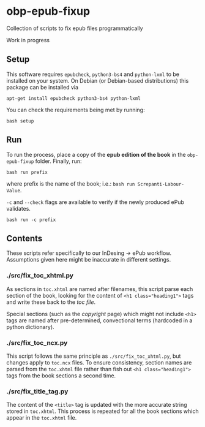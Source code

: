 # obp-epub-fixup
Collection of scripts to fix epub files programmatically

Work in progress

## Setup

This software requires `epubcheck`, `python3-bs4` and `python-lxml` to be installed on your system. On Debian (or Debian-based distributions) this package can be installed via

`apt-get install epubcheck python3-bs4 python-lxml`

You can check the requirements being met by running:

`bash setup`

## Run

To run the process, place a copy of the **epub edition of the book** in the `obp-epub-fixup` folder. Finally, run:

`bash run prefix`

where prefix is the name of the book; i.e.: `bash run Screpanti-Labour-Value`.

`-c` and `--check` flags are available to verify if the newly produced ePub validates.

`bash run -c prefix`

## Contents
These scripts refer specifically to our InDesing -> ePub workflow. Assumptions given here might be inaccurate in different settings.

### ./src/fix_toc_xhtml.py
As sections in `toc.xhtml` are named after filenames, this script parse each section of the book, looking for the content of `<h1 class="heading1">` tags and write these back to the _toc file_.

Special sections (such as the _copyright_ page) which might not include `<h1>` tags are named after pre-determined, convectional terms (hardcoded in a python dictionary).

### ./src/fix_toc_ncx.py
This script follows the same principle as `./src/fix_toc_xhtml.py`, but changes apply to `toc.ncx` files. To ensure consistency, section names are parsed from the `toc.xhtml` file rather than fish out `<h1 class="heading1">` tags from the book sections a second time.

### ./src/fix_title_tag.py
The content of the `<title>` tag is updated with the more accurate string stored in `toc.xhtml`. This process is repeated for all the book sections which appear in the `toc.xhtml` file.

